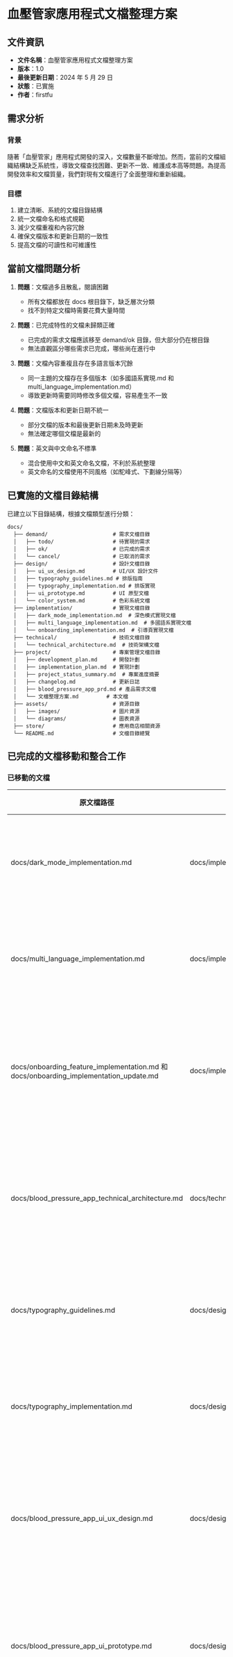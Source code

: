 # 血壓管家應用程式文檔整理方案

## 文件資訊

- **文件名稱**：血壓管家應用程式文檔整理方案
- **版本**：1.0
- **最後更新日期**：2024 年 5 月 29 日
- **狀態**：已實施
- **作者**：firstfu

## 需求分析

### 背景

隨著「血壓管家」應用程式開發的深入，文檔數量不斷增加。然而，當前的文檔組織結構缺乏系統性，導致文檔查找困難、更新不一致、維護成本高等問題。為提高開發效率和文檔質量，我們對現有文檔進行了全面整理和重新組織。

### 目標

1. 建立清晰、系統的文檔目錄結構
2. 統一文檔命名和格式規範
3. 減少文檔重複和內容冗餘
4. 確保文檔版本和更新日期的一致性
5. 提高文檔的可讀性和可維護性

## 當前文檔問題分析

1. **問題**：文檔過多且散亂，閱讀困難

   - 所有文檔都放在 docs 根目錄下，缺乏層次分類
   - 找不到特定文檔時需要花費大量時間

2. **問題**：已完成特性的文檔未歸類正確

   - 已完成的需求文檔應該移至 demand/ok 目錄，但大部分仍在根目錄
   - 無法直觀區分哪些需求已完成，哪些尚在進行中

3. **問題**：文檔內容重複且存在多語言版本冗餘

   - 同一主題的文檔存在多個版本（如多國語系實現.md 和 multi_language_implementation.md）
   - 導致更新時需要同時修改多個文檔，容易產生不一致

4. **問題**：文檔版本和更新日期不統一

   - 部分文檔的版本和最後更新日期未及時更新
   - 無法確定哪個文檔是最新的

5. **問題**：英文與中文命名不標準
   - 混合使用中文和英文命名文檔，不利於系統整理
   - 英文命名的文檔使用不同風格（如駝峰式、下劃線分隔等）

## 已實施的文檔目錄結構

已建立以下目錄結構，根據文檔類型進行分類：

```
docs/
  ├── demand/                     # 需求文檔目錄
  │   ├── todo/                   # 待實現的需求
  │   ├── ok/                     # 已完成的需求
  │   └── cancel/                 # 已取消的需求
  ├── design/                     # 設計文檔目錄
  │   ├── ui_ux_design.md         # UI/UX 設計文件
  │   ├── typography_guidelines.md # 排版指南
  │   ├── typography_implementation.md # 排版實現
  │   ├── ui_prototype.md         # UI 原型文檔
  │   └── color_system.md         # 色彩系統文檔
  ├── implementation/             # 實現文檔目錄
  │   ├── dark_mode_implementation.md  # 深色模式實現文檔
  │   ├── multi_language_implementation.md  # 多國語系實現文檔
  │   └── onboarding_implementation.md  # 引導頁實現文檔
  ├── technical/                  # 技術文檔目錄
  │   └── technical_architecture.md  # 技術架構文檔
  ├── project/                    # 專案管理文檔目錄
  │   ├── development_plan.md     # 開發計劃
  │   ├── implementation_plan.md  # 實現計劃
  │   ├── project_status_summary.md  # 專案進度摘要
  │   ├── changelog.md            # 更新日誌
  │   ├── blood_pressure_app_prd.md # 產品需求文檔
  │   └── 文檔整理方案.md         # 本文檔
  ├── assets/                     # 資源目錄
  │   ├── images/                 # 圖片資源
  │   └── diagrams/               # 圖表資源
  ├── store/                      # 應用商店相關資源
  └── README.md                   # 文檔目錄總覽
```

## 已完成的文檔移動和整合工作

### 已移動的文檔

| 原文檔路徑                                                                            | 新文檔路徑                                           | 說明                         |
| ------------------------------------------------------------------------------------- | ---------------------------------------------------- | ---------------------------- |
| docs/dark_mode_implementation.md                                                      | docs/implementation/dark_mode_implementation.md      | 已移至實現文檔目錄           |
| docs/multi_language_implementation.md                                                 | docs/implementation/multi_language_implementation.md | 已移至實現文檔目錄           |
| docs/onboarding_feature_implementation.md 和 docs/onboarding_implementation_update.md | docs/implementation/onboarding_implementation.md     | 已整合並移至實現文檔目錄     |
| docs/blood_pressure_app_technical_architecture.md                                     | docs/technical/technical_architecture.md             | 已移至技術文檔目錄並更名     |
| docs/typography_guidelines.md                                                         | docs/design/typography_guidelines.md                 | 已移至設計文檔目錄           |
| docs/typography_implementation.md                                                     | docs/design/typography_implementation.md             | 已移至設計文檔目錄           |
| docs/blood_pressure_app_ui_ux_design.md                                               | docs/design/ui_ux_design.md                          | 已移至設計文檔目錄並更名     |
| docs/blood_pressure_app_ui_prototype.md                                               | docs/design/ui_prototype.md                          | 已移至設計文檔目錄並更名     |
| docs/changelog.md                                                                     | docs/project/changelog.md                            | 已移至專案管理文檔目錄       |
| docs/development_plan.md                                                              | docs/project/development_plan.md                     | 已移至專案管理文檔目錄       |
| docs/blood_pressure_app_implementation_plan.md                                        | docs/project/implementation_plan.md                  | 已移至專案管理文檔目錄並更名 |
| docs/project_status_summary.md                                                        | docs/project/project_status_summary.md               | 已移至專案管理文檔目錄       |
| docs/blood_pressure_app_prd.md                                                        | docs/project/blood_pressure_app_prd.md               | 已移至專案管理文檔目錄       |
| docs/imgs/\*                                                                          | docs/assets/images/\*                                | 已移至圖片資源目錄           |

### 已創建的文檔

| 新文檔路徑                               | 說明                         |
| ---------------------------------------- | ---------------------------- |
| docs/design/color_system.md              | 已新建色彩系統文檔           |
| docs/demand/ok/dark_mode_feature.md      | 已新建深色模式功能需求文檔   |
| docs/demand/ok/multi_language_feature.md | 已新建多國語系功能需求文檔   |
| docs/demand/ok/onboarding_feature.md     | 已新建引導頁功能需求文檔     |
| docs/project/文檔整理方案.md             | 已新建文檔整理方案（本文檔） |

## 已實施的文檔格式規範

所有新創建和更新的文檔均已遵循以下格式規範：

1. **文件資訊區塊**：每個文檔頂部均包含以下內容：

   ```markdown
   # 文檔標題

   ## 文件資訊

   - **文件名稱**：[文檔全名]
   - **版本**：[版本號，格式為 X.Y]
   - **最後更新日期**：[YYYY 年 MM 月 DD 日]
   - **狀態**：[計劃中 / 進行中 / 已實現 / 已取消]
   - **作者**：[主要作者]
   ```

2. **命名規範**：
   - 新文檔使用英文命名，單詞間使用下劃線連接
   - 避免使用特殊字符和空格
   - 中文文檔僅保留少數特例（如本文檔）

## 執行情況

| 任務                          | 預計完成時間 | 負責人  | 完成情況  |
| ----------------------------- | ------------ | ------- | --------- |
| 創建新目錄結構                | 1 小時       | firstfu | ✅ 已完成 |
| 移動和重命名文檔              | 2 小時       | firstfu | ✅ 已完成 |
| 合併重複文檔                  | 2 小時       | firstfu | ✅ 已完成 |
| 創建新的需求文檔              | 3 小時       | firstfu | ✅ 已完成 |
| 更新 README.md 以反映新的結構 | 1 小時       | firstfu | ✅ 已完成 |
| 刪除冗餘文檔                  | 30 分鐘      | firstfu | ✅ 已完成 |

## 已達成的效益

1. **提高文檔可讀性**：通過系統化的目錄結構，文檔更容易瀏覽和查找
2. **減少冗餘**：已合併重複文檔，減少重複維護的負擔
3. **提升文檔質量**：標準化的文檔格式提高了整體文檔質量
4. **清晰的需求狀態**：通過分類需求文檔，使項目狀態一目了然
5. **便於維護**：明確的目錄結構使文檔更新和維護更加容易

## 未來改進計劃

1. **完善文檔索引**：為所有主要文檔建立索引，便於查找
2. **標準化圖表格式**：統一所有圖表的風格和格式
3. **添加文檔版本控制指南**：建立明確的文檔版本控制規範
4. **自動化文檔生成工具**：研發能根據模板自動生成標準文檔的工具

## 後續工作計劃表

以下是我們計劃在未來幾週內完成的工作：

| 任務                   | 預計完成時間 | 負責人  | 優先級 | 說明                                                 |
| ---------------------- | ------------ | ------- | ------ | ---------------------------------------------------- |
| 文檔索引系統建立       | 2 天         | firstfu | 高     | 在 README.md 中完善文檔索引，添加關鍵字和範圍搜索    |
| 圖表資源整理與標準化   | 3 天         | firstfu | 中     | 整理所有圖表，統一風格和格式，並移至 diagrams 目錄   |
| 版本控制指南文檔撰寫   | 1 天         | firstfu | 中     | 制定明確的文檔版本控制規範，包括版本號命名和更新流程 |
| 自動化文檔生成工具原型 | 5 天         | firstfu | 低     | 開發簡單的文檔模板生成工具，提高文檔創建效率         |
| 文檔維護責任分配       | 1 天         | firstfu | 高     | 明確不同類型文檔的維護責任人和更新頻率               |
| 文檔健康度檢查工具     | 3 天         | firstfu | 中     | 開發工具定期檢查文檔的更新情況和格式一致性           |
| 技術架構圖更新         | 2 天         | firstfu | 高     | 更新技術架構圖，確保與最新代碼結構一致               |
| 新功能文檔模板建立     | 1 天         | firstfu | 中     | 建立新功能開發文檔模板，規範需求到實現的文檔流程     |
| API 文檔系統整合       | 4 天         | firstfu | 低     | 整合 API 文檔系統，方便開發團隊參考                  |

## 進度追蹤表

| 日期               | 完成任務         | 完成人  | 備註                                  |
| ------------------ | ---------------- | ------- | ------------------------------------- |
| 2024 年 5 月 29 日 | 文檔目錄結構更新 | firstfu | 更新 README.md 修正目錄結構與實際一致 |
| 2024 年 5 月 29 日 | 文檔標準格式更新 | firstfu | 更新 export_feature.md 符合標準格式   |

## 總結

本文檔整理方案已成功解決「血壓管家」應用程式文檔管理中的問題，通過建立清晰的目錄結構、統一文檔格式、整合重複內容，提高了文檔質量和開發效率。所有主要文檔已經按照新的組織結構進行了整理，並遵循了統一的格式規範。文檔整理工作的完成為開發團隊提供了更加結構化、易於維護的文檔系統，同時為未來文檔的擴展提供了良好的框架。
